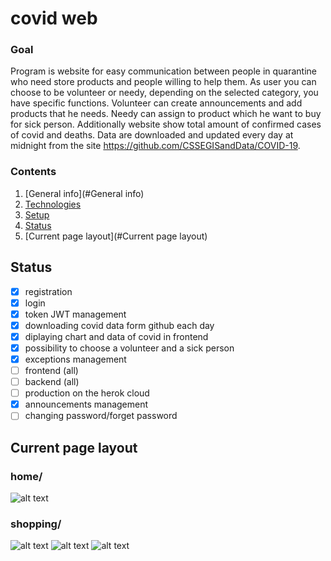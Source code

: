 # covid web

### Goal
Program is website for easy communication between people in quarantine who need store products and people willing to help them. As user you can choose to be volunteer or needy, depending on the selected category, you have specific functions. Volunteer can create announcements and add products that he needs. Needy can assign to product which he want to buy for sick person. Additionally website show total amount of confirmed cases of covid and deaths. Data are downloaded and updated every day at midnight from the site https://github.com/CSSEGISandData/COVID-19.

### Contents

1. [General info](#General info)
2. [Technologies](#Technologies)
3. [Setup](#Setup)
4. [Status](#Status)
5. [Current page layout](#Current page layout)


## Status

  - [x]  registration
  - [x]  login
  - [x]  token JWT management 
  - [x]  downloading covid data form github each day
  - [x]  diplaying chart and data of covid in frontend
  - [x]  possibility to choose a volunteer and a sick person 
  - [x]  exceptions management
  - [ ]  frontend (all)
  - [ ]  backend (all)
  - [ ]  production on the herok cloud
  - [x]  announcements management
  - [ ]  changing password/forget password
 
 ## Current page layout 
 ### home/
![alt text](../main/1.png?raw=true)
 ### shopping/
![alt text](../main/2.png?raw=true)
![alt text](../main/3.png?raw=true)
![alt text](../main/4.png?raw=true)
